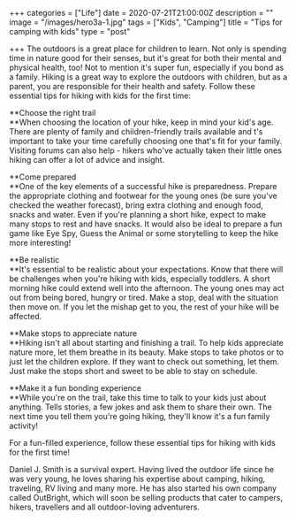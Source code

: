 +++
categories = ["Life"]
date = 2020-07-21T21:00:00Z
description = ""
image = "/images/hero3a-1.jpg"
tags = ["Kids", "Camping"]
title = "Tips for camping with kids"
type = "post"

+++
The outdoors is a great place for children to learn. Not only is spending time in nature good for their senses, but it's great for both their mental and physical health, too! Not to mention it's super fun, especially if you bond as a family. Hiking is a great way to explore the outdoors with children, but as a parent, you are responsible for their health and safety. Follow these essential tips for hiking with kids for the first time:

**Choose the right trail  
**When choosing the location of your hike, keep in mind your kid's age. There are plenty of family and children-friendly trails available and t's important to take your time carefully choosing one that's fit for your family. Visiting forums can also help - hikers who've actually taken their little ones hiking can offer a lot of advice and insight.

  
**Come prepared  
**One of the key elements of a successful hike is preparedness. Prepare the appropriate clothing and footwear for the young ones (be sure you've checked the weather forecast), bring extra clothing and enough food, snacks and water. Even if you're planning a short hike, expect to make many stops to rest and have snacks. It would also be ideal to prepare a fun game like Eye Spy, Guess the Animal or some storytelling to keep the hike more interesting!

**Be realistic  
**It's essential to be realistic about your expectations. Know that there will be challenges when you're hiking with kids, especially toddlers. A short morning hike could extend well into the afternoon. The young ones may act out from being bored, hungry or tired. Make a stop, deal with the situation then move on. If you let the mishap get to you, the rest of your hike will be affected.

**Make stops to appreciate nature  
**Hiking isn't all about starting and finishing a trail. To help kids appreciate nature more, let them breathe in its beauty. Make stops to take photos or to just let the children explore. If they want to check out something, let them. Just make the stops short and sweet to be able to stay on schedule.

**Make it a fun bonding experience  
**While you're on the trail, take this time to talk to your kids just about anything. Tells stories, a few jokes and ask them to share their own. The next time you tell them you're going hiking, they'll know it's a fun family activity!

For a fun-filled experience, follow these essential tips for hiking with kids for the first time!

Daniel J. Smith is a survival expert. Having lived the outdoor life since he was very young, he loves sharing his expertise about camping, hiking, traveling, RV living and many more. He has also started his own company called OutBright, which will soon be selling products that cater to campers, hikers, travellers and all outdoor-loving adventurers.